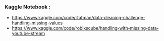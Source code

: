 ### Kaggle Notebook :
- https://www.kaggle.com/code/rtatman/data-cleaning-challenge-handling-missing-values
- https://www.kaggle.com/code/robikscube/handling-with-missing-data-youtube-stream

